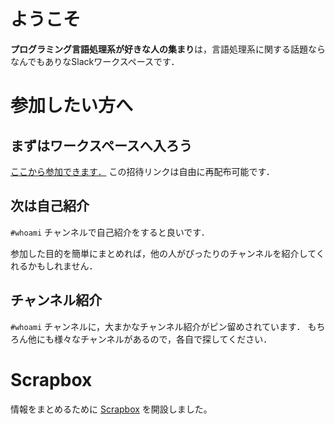 # ようこそ

**プログラミング言語処理系が好きな人の集まり**は，言語処理系に関する話題ならなんでもありなSlackワークスペースです．

# 参加したい方へ

## まずはワークスペースへ入ろう

[ここから参加できます．](https://prog-lang-sys-ja.slack.com/join/shared_invite/enQtNjg2NDgxMjIwMTMzLTM1NDA1NTZiZTQxMjZiNWYwZTY1MTFkYzM3YmNmMDM4YmRlZDU5Njc3ZTJlNzQ5MmEwYTk0YjdjNWUyMTZhMjQ)
この招待リンクは自由に再配布可能です．

## 次は自己紹介

``#whoami`` チャンネルで自己紹介をすると良いです．

参加した目的を簡単にまとめれば，他の人がぴったりのチャンネルを紹介してくれるかもしれません．

## チャンネル紹介

``#whoami`` チャンネルに，大まかなチャンネル紹介がピン留めされています．
もちろん他にも様々なチャンネルがあるので，各自で探してください．

# Scrapbox

情報をまとめるために [Scrapbox](https://scrapbox.io/prog-lang-sys-ja/) を開設しました。
